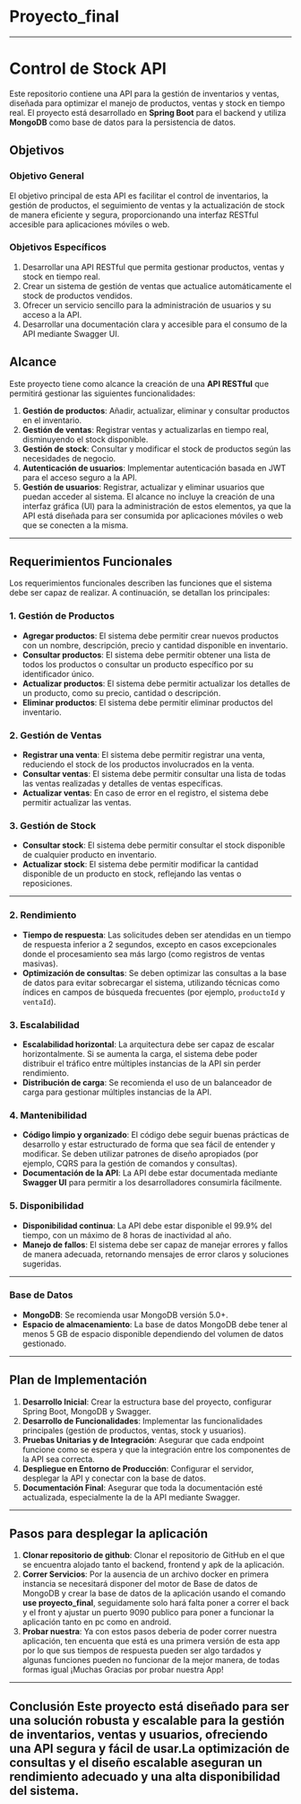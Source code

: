 # Proyecto_final
---
# Control de Stock API
Este repositorio contiene una API para la gestión de inventarios y ventas, diseñada para optimizar el manejo de productos, ventas y stock en tiempo real. El proyecto está desarrollado en **Spring Boot** para el backend y utiliza **MongoDB** como base de datos para la persistencia de datos.
## Objetivos
### Objetivo General
El objetivo principal de esta API es facilitar el control de inventarios, la gestión de productos, el seguimiento de ventas y la actualización de stock de manera eficiente y segura, proporcionando una interfaz RESTful accesible para aplicaciones móviles o web.
### Objetivos Específicos
1. Desarrollar una API RESTful que permita gestionar productos, ventas y stock en tiempo real.
2. Crear un sistema de gestión de ventas que actualice automáticamente el stock de productos vendidos.
3. Ofrecer un servicio sencillo para la administración de usuarios y su acceso a la API.
4. Desarrollar una documentación clara y accesible para el consumo de la API mediante Swagger UI.
## Alcance
Este proyecto tiene como alcance la creación de una **API RESTful** que permitirá gestionar las siguientes funcionalidades:
1. **Gestión de productos**: Añadir, actualizar, eliminar y consultar productos en el inventario.
2. **Gestión de ventas**: Registrar ventas y actualizarlas en tiempo real, disminuyendo el stock disponible.
3. **Gestión de stock**: Consultar y modificar el stock de productos según las necesidades de negocio.
4. **Autenticación de usuarios**: Implementar autenticación basada en JWT para el acceso seguro a la API.
5. **Gestión de usuarios**: Registrar, actualizar y eliminar usuarios que puedan acceder al sistema.
El alcance no incluye la creación de una interfaz gráfica (UI) para la administración de estos elementos, ya que la API está diseñada para ser consumida por aplicaciones móviles o web que se conecten a la misma.
---
## Requerimientos Funcionales
Los requerimientos funcionales describen las funciones que el sistema debe ser capaz de realizar. A continuación, se detallan los principales:
### 1. **Gestión de Productos**
- **Agregar productos**: El sistema debe permitir crear nuevos productos con un nombre, descripción, precio y cantidad disponible en inventario.
- **Consultar productos**: El sistema debe permitir obtener una lista de todos los productos o consultar un producto específico por su identificador único.
- **Actualizar productos**: El sistema debe permitir actualizar los detalles de un producto, como su precio, cantidad o descripción.
- **Eliminar productos**: El sistema debe permitir eliminar productos del inventario.
### 2. **Gestión de Ventas**
- **Registrar una venta**: El sistema debe permitir registrar una venta, reduciendo el stock de los productos involucrados en la venta.
- **Consultar ventas**: El sistema debe permitir consultar una lista de todas las ventas realizadas y detalles de ventas específicas.
- **Actualizar ventas**: En caso de error en el registro, el sistema debe permitir actualizar las ventas.
  
### 3. **Gestión de Stock**
- **Consultar stock**: El sistema debe permitir consultar el stock disponible de cualquier producto en inventario.
- **Actualizar stock**: El sistema debe permitir modificar la cantidad disponible de un producto en stock, reflejando las ventas o reposiciones.
---
### 2. **Rendimiento**
- **Tiempo de respuesta**: Las solicitudes deben ser atendidas en un tiempo de respuesta inferior a 2 segundos, excepto en casos excepcionales donde el procesamiento sea más largo (como registros de ventas masivas).
- **Optimización de consultas**: Se deben optimizar las consultas a la base de datos para evitar sobrecargar el sistema, utilizando técnicas como índices en campos de búsqueda frecuentes (por ejemplo, `productoId` y `ventaId`).
### 3. **Escalabilidad**
- **Escalabilidad horizontal**: La arquitectura debe ser capaz de escalar horizontalmente. Si se aumenta la carga, el sistema debe poder distribuir el tráfico entre múltiples instancias de la API sin perder rendimiento.
- **Distribución de carga**: Se recomienda el uso de un balanceador de carga para gestionar múltiples instancias de la API.
### 4. **Mantenibilidad**
- **Código limpio y organizado**: El código debe seguir buenas prácticas de desarrollo y estar estructurado de forma que sea fácil de entender y modificar. Se deben utilizar patrones de diseño apropiados (por ejemplo, CQRS para la gestión de comandos y consultas).
- **Documentación de la API**: La API debe estar documentada mediante **Swagger UI** para permitir a los desarrolladores consumirla fácilmente.
### 5. **Disponibilidad**
- **Disponibilidad continua**: La API debe estar disponible el 99.9% del tiempo, con un máximo de 8 horas de inactividad al año.
- **Manejo de fallos**: El sistema debe ser capaz de manejar errores y fallos de manera adecuada, retornando mensajes de error claros y soluciones sugeridas.
---
### Base de Datos
- **MongoDB**: Se recomienda usar MongoDB versión 5.0+.
- **Espacio de almacenamiento**: La base de datos MongoDB debe tener al menos 5 GB de espacio disponible dependiendo del volumen de datos gestionado.
---
## Plan de Implementación
1. **Desarrollo Inicial**: Crear la estructura base del proyecto, configurar Spring Boot, MongoDB y Swagger.
2. **Desarrollo de Funcionalidades**: Implementar las funcionalidades principales (gestión de productos, ventas, stock y usuarios).
3. **Pruebas Unitarias y de Integración**: Asegurar que cada endpoint funcione como se espera y que la integración entre los componentes de la API sea correcta.
4. **Despliegue en Entorno de Producción**: Configurar el servidor, desplegar la API y conectar con la base de datos.
5. **Documentación Final**: Asegurar que toda la documentación esté actualizada, especialmente la de la API mediante Swagger.
---
## Pasos para desplegar la aplicación
1. **Clonar repositorio de github**: Clonar el repositorio de GitHub en el que se encuentra alojado tanto el backend, frontend y apk de la aplicación.
2. **Correr Servicios**: Por la ausencia de un archivo docker en primera instancia se necesitará disponer del motor de Base de datos de MongoDB y crear la base de datos de la aplicación usando el comando **use proyecto_final**, seguidamente solo hará falta poner a correr el back y el front y ajustar un puerto 9090 publico para poner a funcionar la aplicación tanto en pc como en android.
3. **Probar nuestra**: Ya con estos pasos deberia de poder correr nuestra aplicación, ten encuenta que está es una primera versión de esta app por lo que sus tiempos de respuesta pueden ser algo tardados y algunas funciones pueden no funcionar de la mejor manera, de todas formas igual ¡Muchas Gracias por probar nuestra App!
---
Conclusión
Este proyecto está diseñado para ser una solución robusta y escalable para la gestión de inventarios, ventas y usuarios, ofreciendo una API segura y fácil de usar.La optimización de consultas y el diseño escalable aseguran un rendimiento adecuado y una alta disponibilidad del sistema.
--- 
